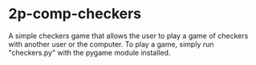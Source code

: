 # 2p-comp-checkers

A simple checkers game that allows the user to play a game of checkers with another user or the computer.
To play a game, simply run "checkers.py" with the pygame module installed.

